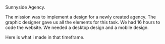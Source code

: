 Sunnyside Agency.


The mission was to implement a design for a newly created agency.
The graphic designer gave us all the elements for this task.
We had 16 hours to code the website.
We needed a desktop design and a mobile design.


Here is what i made in that timeframe.
